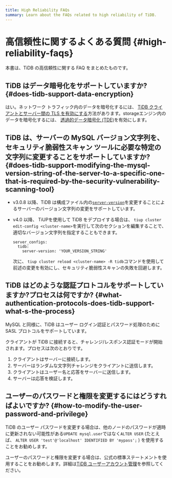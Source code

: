 ```yaml
---
title: High Reliability FAQs
summary: Learn about the FAQs related to high reliability of TiDB.
---
```


# 高信頼性に関するよくある質問 {#high-reliability-faqs}

本書は、TiDB の高信頼性に関する FAQ をまとめたものです。

## TiDB はデータ暗号化をサポートしていますか? {#does-tidb-support-data-encryption}

はい。ネットワーク トラフィック内のデータを暗号化するには、 [<a href="/enable-tls-between-clients-and-servers.md">TiDB クライアントとサーバー間の TLS を有効にする</a>](/enable-tls-between-clients-and-servers.md)方法があります。storageエンジン内のデータを暗号化するには、 [<a href="/encryption-at-rest.md">透過的データ暗号化 (TDE)</a>](/encryption-at-rest.md)を有効にします。

## TiDB は、サーバーの MySQL バージョン文字列を、セキュリティ脆弱性スキャン ツールに必要な特定の文字列に変更することをサポートしていますか? {#does-tidb-support-modifying-the-mysql-version-string-of-the-server-to-a-specific-one-that-is-required-by-the-security-vulnerability-scanning-tool}

-   v3.0.8 以降、TiDB は構成ファイル内の[<a href="/tidb-configuration-file.md#server-version">`server-version`</a>](/tidb-configuration-file.md#server-version)を変更することによるサーバーのバージョン文字列の変更をサポートしています。

-   v4.0 以降、 TiUPを使用して TiDB をデプロイする場合は、 `tiup cluster edit-config <cluster-name>`を実行して次のセクションを編集することで、適切なバージョン文字列を指定することもできます。

    ```
    server_configs:
      tidb:
        server-version: 'YOUR_VERSION_STRING'
    ```

    次に、 `tiup cluster reload <cluster-name> -R tidb`コマンドを使用して前述の変更を有効にし、セキュリティ脆弱性スキャンの失敗を回避します。

## TiDB はどのような認証プロトコルをサポートしていますか?プロセスは何ですか? {#what-authentication-protocols-does-tidb-support-what-s-the-process}

MySQL と同様に、TiDB はユーザー ログイン認証とパスワード処理のために SASL プロトコルをサポートしています。

クライアントが TiDB に接続すると、チャレンジ/レスポンス認証モードが開始されます。プロセスは次のとおりです。

1.  クライアントはサーバーに接続します。
2.  サーバーはランダムな文字列チャレンジをクライアントに送信します。
3.  クライアントはユーザー名と応答をサーバーに送信します。
4.  サーバーは応答を検証します。

## ユーザーのパスワードと権限を変更するにはどうすればよいですか? {#how-to-modify-the-user-password-and-privilege}

TiDB のユーザー パスワードを変更する場合は、他のノードのパスワードが適時に更新されない可能性がある`UPDATE mysql.user`ではなく`ALTER USER` (たとえば、 `ALTER USER 'test'@'localhost' IDENTIFIED BY 'mypass';` ) を使用することをお勧めします。

ユーザーのパスワードと権限を変更する場合は、公式の標準ステートメントを使用することをお勧めします。詳細は[<a href="/user-account-management.md">TiDB ユーザーアカウント管理</a>](/user-account-management.md)を参照してください。
